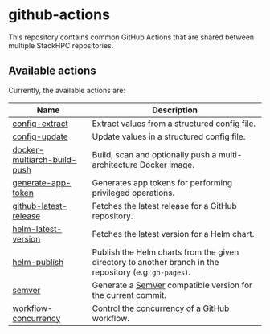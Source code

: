 # github-actions

This repository contains common GitHub Actions that are shared between multiple StackHPC
repositories.

## Available actions

Currently, the available actions are:

| Name | Description |
|---|---|
| [config-extract](./config-extract) | Extract values from a structured config file. |
| [config-update](./config-update) | Update values in a structured config file. |
| [docker-multiarch-build-push](./docker-multiarch-build-push) | Build, scan and optionally push a multi-architecture Docker image. |
| [generate-app-token](./generate-app-token) | Generates app tokens for performing privileged operations. |
| [github-latest-release](./github-latest-release) | Fetches the latest release for a GitHub repository. |
| [helm-latest-version](./helm-latest-version) | Fetches the latest version for a Helm chart. |
| [helm-publish](./helm-publish) | Publish the Helm charts from the given directory to another branch in the repository (e.g. `gh-pages`). |
| [semver](./semver) | Generate a [SemVer](https://semver.org/) compatible version for the current commit. |
| [workflow-concurrency](./workflow-concurrency) | Control the concurrency of a GitHub workflow. |
